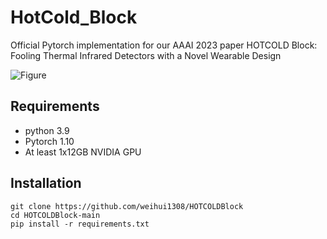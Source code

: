 # HotCold_Block
Official Pytorch implementation for our AAAI 2023 paper HOTCOLD Block: Fooling Thermal Infrared Detectors with a Novel Wearable Design

![Figure](https://github.com/weihui1308/HOTCOLDBlock/images/1.png)

## Requirements
- python 3.9
- Pytorch 1.10
- At least 1x12GB NVIDIA GPU

## Installation
```
git clone https://github.com/weihui1308/HOTCOLDBlock
cd HOTCOLDBlock-main
pip install -r requirements.txt
```